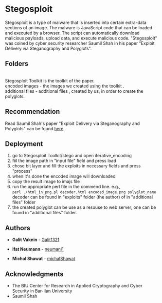 # Stegosploit
Stegosploit is a type of malware that is inserted into certain extra-data sections of an image. The malware is JavaScript code that can be loaded and executed by a browser. The script can automatically download malicious payloads, upload data, and execute malicious code.
"Stegosploit" was coined by cyber security researcher Saumil Shah in his paper "Exploit Delivery via Steganography and Polyglots".

## Folders
<br /> Stegosploit Toolkit is the toolkit of the paper.
<br />encoded images - the images we created using the toolkit .
<br />additional files - additional files , created by us, in order to create the polyglots.

## Recommendation
Read Saumil Shah's paper "Exploit Delivery via Steganography and Polyglots" can be found [here](http://stegosploit.info/)

## Deployment
1. go to Stegosploit Toolkit/stego and open iterative_encoding
2. fiil the image path in "input file" field and press load
3. chose bit layer and fill the exploits in necessary fields and press "process"
4. when it's done the encoded image will downloaded 
5. copy the result image to imajs file 
6. run the appropriate perl file in the commend line. 
  e.g., 
     <br /> ```perl ./html_in_png.pl decoder.html encoded_image.png polyglot_name```
  <br />decoder can be found in "exploits" folder (the author) of in "additional files" folder 
7. the created polyglot can be use as a resouse to web server, one can be found in "additional files" folder.

## Authors

* **Galit Vaknin** - [Galit1321](https://github.com/Galit1321)

* **Ifat Neumann** - [neumani1](https://github.com/neumani1)

* **Michal Shawat** - [michalShawat](https://github.com/michalShawat)

## Acknowledgments 
* The BIU Center for Research in Applied Cryptography and Cyber Security in Bar-Ilan University
* Saumil Shah
